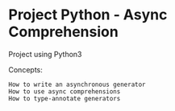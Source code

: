 # Project Python - Async Comprehension

Project using Python3

Concepts:

    How to write an asynchronous generator
    How to use async comprehensions
    How to type-annotate generators
